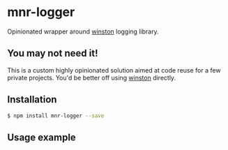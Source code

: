 # mnr-logger

Opinionated wrapper around [winston](https://www.npmjs.com/package/winston) logging library.




## You may not need it!

This is a custom highly opinionated solution aimed at code reuse for a few private projects. You'd be better off using [winston](https://www.npmjs.com/package/winston) directly.





## Installation

```bash
$ npm install mnr-logger --save
```





## Usage example

```javascript
```
